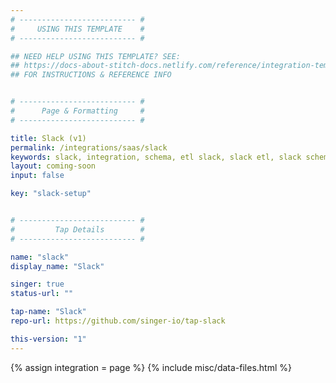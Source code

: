 ```yaml
---
# -------------------------- #
#     USING THIS TEMPLATE    #
# -------------------------- #

## NEED HELP USING THIS TEMPLATE? SEE:
## https://docs-about-stitch-docs.netlify.com/reference/integration-templates/saas/
## FOR INSTRUCTIONS & REFERENCE INFO


# -------------------------- #
#      Page & Formatting     #
# -------------------------- #

title: Slack (v1)
permalink: /integrations/saas/slack
keywords: slack, integration, schema, etl slack, slack etl, slack schema
layout: coming-soon
input: false

key: "slack-setup"


# -------------------------- #
#         Tap Details        #
# -------------------------- #

name: "slack"
display_name: "Slack"

singer: true
status-url: ""

tap-name: "Slack"
repo-url: https://github.com/singer-io/tap-slack

this-version: "1"
---
```

{% assign integration = page %}
{% include misc/data-files.html %}